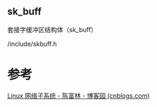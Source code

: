 ## sk_buff

套接字缓冲区结构体（sk_buff）

/include/skbuff.h





















# 参考

[Linux 网络子系统 - 陈富林 - 博客园 (cnblogs.com)](https://www.cnblogs.com/chenfulin5/p/6073755.html)
